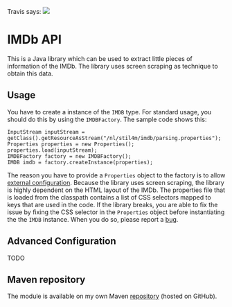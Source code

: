 Travis says: <img src="https://api.travis-ci.org/stil4m/imdb-api.png" />

# IMDb API

This is a Java library which can be used to extract little pieces of information of the IMDb. The library uses screen scraping as technique to obtain this data.

## Usage
You have to create a instance of the `IMDB` type. For standard usage, you should do this by using the `IMDBFactory`. The sample code shows this:

```
InputStream inputStream = getClass().getResourceAsStream("/nl/stil4m/imdb/parsing.properties");
Properties properties = new Properties();
properties.load(inputStream);
IMDBFactory factory = new IMDBFactory();
IMDB imdb = factory.createInstance(properties);
```

The reason you have to provide a `Properties` object to the factory is to allow [external configuration](http://www.kirkk.com/modularity/2009/12/external-configuration/). Because the library uses screen scraping, the library is highly dependent on the HTML layout of the IMDb. The properties file that is loaded from the classpath contains a list of CSS selectors mapped to keys that are used in the code. If the library breaks, you are able to fix the issue by fixing the CSS selector in the `Properties` object before instantiating the the `IMDB` instance. When you do so, please report a [bug](https://github.com/stil4m/imdb-api/issues).


## Advanced Configuration

TODO


## Maven repository
The module is available on my own Maven [repository](https://github.com/stil4m/maven-repository) (hosted on GitHub).

